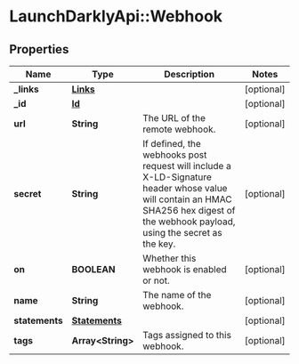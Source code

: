 # LaunchDarklyApi::Webhook

## Properties
Name | Type | Description | Notes
------------ | ------------- | ------------- | -------------
**_links** | [**Links**](Links.md) |  | [optional] 
**_id** | [**Id**](Id.md) |  | [optional] 
**url** | **String** | The URL of the remote webhook. | [optional] 
**secret** | **String** | If defined, the webhooks post request will include a X-LD-Signature header whose value will contain an HMAC SHA256 hex digest of the webhook payload, using the secret as the key. | [optional] 
**on** | **BOOLEAN** | Whether this webhook is enabled or not. | [optional] 
**name** | **String** | The name of the webhook. | [optional] 
**statements** | [**Statements**](Statements.md) |  | [optional] 
**tags** | **Array&lt;String&gt;** | Tags assigned to this webhook. | [optional] 


